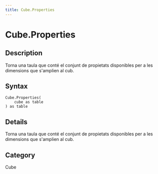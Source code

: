 ```yaml
---
title: Cube.Properties
---
```


# Cube.Properties


## Description

Torna una taula que conté el conjunt de propietats disponibles per a les dimensions que s&#39;amplien al cub.


## Syntax

```powerquery
Cube.Properties(
    cube as table
) as table
```


## Details

Torna una taula que conté el conjunt de propietats disponibles per a les dimensions que s'amplien al cub.



## Category
Cube
